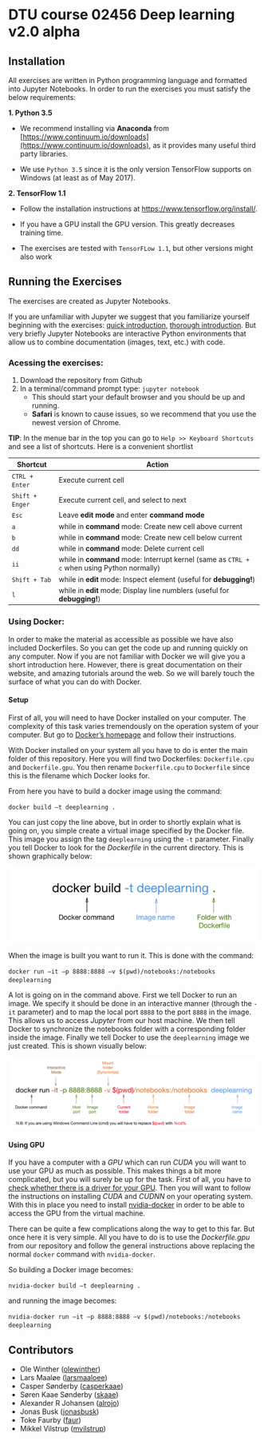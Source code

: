 # DTU course 02456 Deep learning v2.0 alpha

## Installation
All exercises are written in Python programming language and formatted into Jupyter Notebooks. In order to run the exercises you must satisfy the below requirements:

**1. Python 3.5**

- We recommend installing via **Anaconda** from [https://www.continuum.io/downloads](https://www.continuum.io/downloads),
as it provides many useful third party libraries.

- We use `Python 3.5` since it is the only version TensorFlow supports on Windows
(at least as of May 2017).

**2. TensorFlow 1.1**

- Follow the installation instructions at https://www.tensorflow.org/install/.

- If you have a GPU install the GPU version. This greatly decreases training time.

- The exercises are tested with `TensorFLow 1.1`, but other versions might also work


## Running the Exercises
The exercises are created as Jupyter Notebooks.

If you are unfamiliar with Jupyter we suggest that you familiarize yourself beginning with the exercises: [quick introduction](https://www.packtpub.com/books/content/basics-jupyter-notebook-and-python), [thorough introduction](https://www.datacamp.com/community/tutorials/tutorial-jupyter-notebook#gs.a6M6p0Q). But very briefly Jupyter Notebooks are interactive Python environments that allow us to combine documentation (images, text, etc.) with code.

### Acessing the exercises:
1. Download the repository from Github
1. In a terminal/command prompt type: `jupyter notebook`
    * This should start your default browser and you should be up and running.
    * **Safari** is known to cause issues, so we recommend that you use the newest version of Chrome.

**TIP**: In the menue bar in the top you can go to `Help >> Keyboard Shortcuts` and see a list of shortcuts.
Here is a convenient shortlist

| Shortcut        	| Action                                                                                  	|
|-----------------	|-----------------------------------------------------------------------------------------	|
| `CTRL + Enter`  	| Execute current cell                                                                    	|
| `Shift + Enger` 	| Execute current cell, and select to next                                                	|
| `Esc`           	| Leave **edit mode** and enter **command mode**                                          	|
| `a`             	| while in **command** mode: Create new cell above current                                    	|
| `b`             	| while in **command** mode: Create new cell below current                                    	|
| `dd`            	| while in **command** mode: Delete current cell                                              	|
| `ii`            	| while in **command** mode: Interrupt kernel (same as `CTRL + c` when using Python normally) 	|
| `Shift + Tab`   	| while in **edit** mode: Inspect element (useful for **debugging!**)                        	|
| `l`   	 	 	| while in **edit** mode: Display line numblers (useful for **debugging!**)         

### Using Docker:
In order to make the material as accessible as possible we have also included Dockerfiles. So you can get the code up and running quickly on any computer. Now if you are not familiar with Docker we will give you a short introduction here. However, there is great documentation on their website, and amazing tutorials around the web. So we will barely touch the surface of what you can do with Docker.

#### Setup
First of all, you will need to have Docker installed on your computer. The complexity of this task varies tremendously on the operation system of your computer. But go to [Docker’s homepage](https://www.docker.com/) and follow their instructions.

With Docker installed on your system all you have to do is enter the main folder of this repository. Here you will find two Dockerfiles: `Dockerfile.cpu` and `Dockerfile.gpu`. You then rename `Dockerfile.cpu` to `Dockerfile` since this is the filename which Docker looks for.

From here you have to build a docker image using the command:

`docker build –t deeplearning .`

You can just copy the line above, but in order to shortly explain what is going on, you simple create a virtual image specified by the Docker file. This image you assign the tag `deeplearning` using the `-t` parameter. Finally you tell Docker to look for the *Dockerfile* in the current directory. This is shown graphically below:

![Building image](files/build_docker.png?raw=true)

When the image is built you want to run it. This is done with the command:

`docker run –it –p 8888:8888 –v $(pwd)/notebooks:/notebooks deeplearning`

A lot is going on in the command above. First we tell Docker to run an image. We specify it should be done in an interactive manner (through the `-it` parameter) and to map the local port `8888` to the port `8888` in the image. This allows us to access *Jupyter* from our host machine. We then tell Docker to synchronize the notebooks folder with a corresponding folder inside the image. Finally we tell Docker to use the `deeplearning` image we just created. This is shown visually below:

![Running image](files/run_docker.png?raw=true)

#### Using GPU
If you have a computer with a *GPU* which can run *CUDA* you will want to use your GPU as much as possible. This makes things a bit more complicated, but you will surely be up for the task. First of all, you have to [check whether there is a driver for your GPU](https://developer.nvidia.com/cuda-gpus). Then you will want to follow the instructions on installing *CUDA* and *CUDNN* on your operating system. With this in place you need to install  [nvidia-docker](https://github.com/NVIDIA/nvidia-docker)  in order to be able to access the GPU from the virtual machine.

There can be quite a few complications along the way to get to this far. But once here it is very simple. All you have to do is to use the *Dockerfile.gpu* from our repository and follow the general instructions above replacing the normal `docker` command with `nvidia-docker`.

So building a Docker image becomes:

`nvidia-docker build –t deeplearning .`

and running the image becomes:

`nvidia-docker run –it –p 8888:8888 –v $(pwd)/notebooks:/notebooks deeplearning`

## Contributors
* Ole Winther ([olewinther](https://github.com/olewinther))
* Lars Maaløe ([larsmaaloee](https://github.com/larsmaaloee))
* Casper Sønderby ([casperkaae](https://github.com/casperkaae))
* Søren Kaae Sønderby ([skaae](https://github.com/skaae))
* Alexander R Johansen ([alrojo](https://github.com/alrojo))
* Jonas Busk ([jonasbusk](https://github.com/jonasbusk))
* Toke Faurby ([faur](https://github.com/Faur))
* Mikkel Vilstrup ([mvilstrup](https://github.com/MVilstrup))
